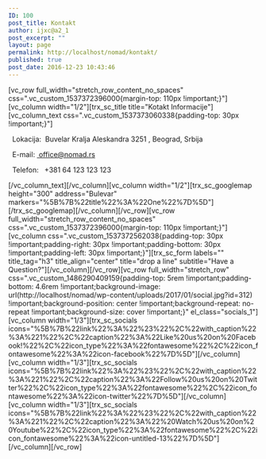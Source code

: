 ```yaml
---
ID: 100
post_title: Kontakt
author: ijxc@a2_1
post_excerpt: ""
layout: page
permalink: http://localhost/nomad/kontakt/
published: true
post_date: 2016-12-23 10:43:46
---
```

[vc_row full_width="stretch_row_content_no_spaces" css=".vc_custom_1537372396000{margin-top: 110px !important;}"][vc_column width="1/2"][trx_sc_title title="Kotakt Informacije"][vc_column_text css=".vc_custom_1537373060338{padding-top: 30px !important;}"]
<p class="widget_title"><span class="contacts_address"><span class="icon-globe">  </span>Lokacija:  Buvelar Kralja Aleskandra 3251 , Beograd, Srbija</span></p>

<div class="contacts_wrap">
<div class="contacts_info">
<p class="contacts_right"><span class="contacts_email"><span class="icon-mail">  </span>E-mail: <a href="mailto:office@nomad.rs"> office@nomad.rs</a></span></p>
<p class="contacts_right"><span class="contacts_phone"><span class="icon-phone">  </span>Telefon:   +381 64 123 123 123</span></p>

</div>
</div>
[/vc_column_text][/vc_column][vc_column width="1/2"][trx_sc_googlemap height="300" address="Bulevar" markers="%5B%7B%22title%22%3A%22One%22%7D%5D"][/trx_sc_googlemap][/vc_column][/vc_row][vc_row full_width="stretch_row_content_no_spaces" css=".vc_custom_1537372396000{margin-top: 110px !important;}"][vc_column css=".vc_custom_1537372562038{padding-top: 30px !important;padding-right: 30px !important;padding-bottom: 30px !important;padding-left: 30px !important;}"][trx_sc_form labels="" title_tag="h3" title_align="center" title="drop a line" subtitle="Have a Question?"][/vc_column][/vc_row][vc_row full_width="stretch_row" css=".vc_custom_1486290409159{padding-top: 5rem !important;padding-bottom: 4.6rem !important;background-image: url(http://localhost/nomad/wp-content/uploads/2017/01/social.jpg?id=312) !important;background-position: center !important;background-repeat: no-repeat !important;background-size: cover !important;}" el_class="socials_1"][vc_column width="1/3"][trx_sc_socials icons="%5B%7B%22link%22%3A%22%23%22%2C%22with_caption%22%3A%221%22%2C%22caption%22%3A%22Like%20us%20on%20Facebook!%22%2C%22icon_type%22%3A%22fontawesome%22%2C%22icon_fontawesome%22%3A%22icon-facebook%22%7D%5D"][/vc_column][vc_column width="1/3"][trx_sc_socials icons="%5B%7B%22link%22%3A%22%23%22%2C%22with_caption%22%3A%221%22%2C%22caption%22%3A%22Follow%20us%20on%20Twitter%22%2C%22icon_type%22%3A%22fontawesome%22%2C%22icon_fontawesome%22%3A%22icon-twitter%22%7D%5D"][/vc_column][vc_column width="1/3"][trx_sc_socials icons="%5B%7B%22link%22%3A%22%23%22%2C%22with_caption%22%3A%221%22%2C%22caption%22%3A%22%20Watch%20us%20on%20Youtube%22%2C%22icon_type%22%3A%22fontawesome%22%2C%22icon_fontawesome%22%3A%22icon-untitled-13%22%7D%5D"][/vc_column][/vc_row]